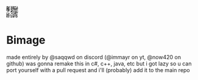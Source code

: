 <img src="https://raw.githubusercontent.com/now420/Bimage/main/bw_image.png"></img>
# Bimage
made entirely by @saqqwd on discord (@immayr on yt, @now420 on github)
was gonna remake this in c#, c++, java, etc but i got lazy so u can port yourself with a pull request and i'll (probably) add it to the main repo
